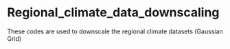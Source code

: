 # Regional_climate_data_downscaling
These codes are used to downscale the regional climate datasets (Gaussian Grid)
